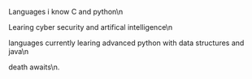 Languages i know C and python\n


Learing cyber security and artifical intelligence\n


languages currently learing advanced python with data structures and java\n  


death awaits\n.

<!---
shadowfaxx1/shadowfaxx1 is a ✨ special ✨ repository because its `README.md` (this file) appears on your GitHub profile.
You can click the Preview link to take a look at your changes.
--->
